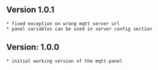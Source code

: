 ## Version 1.0.1
    * fixed exception on wrong mqtt server url
    * panel variables can be used in server config section 

## Version: 1.0.0
    * initial working version of the mqtt-panel
    

